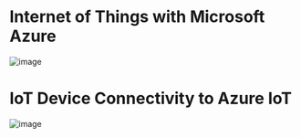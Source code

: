 
<h1>Internet of Things with Microsoft Azure</h1>


![image](https://github.com/romankiss/R-IoT/assets/30365471/a008a852-cc98-450a-8ddc-be3af4d6a7d9)


<h1>IoT Device Connectivity to Azure IoT</h1>

![image](https://user-images.githubusercontent.com/30365471/221384588-23fa4f91-38fc-4485-9763-e601da2de7f0.png)

